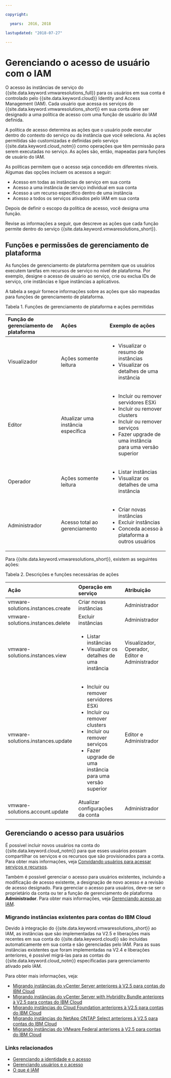 ```yaml
---

copyright:

  years:  2016, 2018

lastupdated: "2018-07-27"

---
```


# Gerenciando o acesso de usuário com o IAM

O acesso às instâncias de serviço do {{site.data.keyword.vmwaresolutions_full}} para os usuários em sua conta é controlado pelo {{site.data.keyword.cloud}} Identity and Access Management (IAM). Cada usuário que acessa os serviços do {{site.data.keyword.vmwaresolutions_short}} em sua conta deve ser designado a uma política de acesso com uma função de usuário do IAM definida.

A política de acesso determina as ações que o usuário pode executar dentro do contexto do serviço ou da instância que você seleciona. As ações permitidas são customizadas e definidas pelo serviço {{site.data.keyword.cloud_notm}} como operações que têm permissão para serem executadas no serviço. As ações são, então, mapeadas para funções de usuário do IAM.

As políticas permitem que o acesso seja concedido em diferentes níveis. Algumas das opções incluem os acessos a seguir:

* Acesso em todas as instâncias de serviço em sua conta
* Acesso a uma instância de serviço individual em sua conta
* Acesso a um recurso específico dentro de uma instância
* Acesso a todos os serviços ativados pelo IAM em sua conta

Depois de definir o escopo da política de acesso, você designa uma função.

Revise as informações a seguir, que descreve as ações que cada função permite dentro do serviço {{site.data.keyword.vmwaresolutions_short}}.

## Funções e permissões de gerenciamento de plataforma

As funções de gerenciamento de plataforma permitem que os usuários executem tarefas em recursos de serviço no nível de plataforma. Por exemplo, designe o acesso de usuário ao serviço, crie ou exclua IDs de serviço, crie instâncias e ligue instâncias a aplicativos.

A tabela a seguir fornece informações sobre as ações que são mapeadas para funções de gerenciamento de plataforma.

Tabela 1. Funções de gerenciamento de plataforma e ações permitidas

| Função de gerenciamento de plataforma | Ações | Exemplo de ações |
|:----------------- |:----------------- |:----------------- |
| Visualizador | Ações somente leitura | <ul><li>Visualizar o resumo de instâncias</li><li>Visualizar os detalhes de uma instância</li></ul>|
| Editor | Atualizar uma instância específica |<ul><li>Incluir ou remover servidores ESXi</li><li>Incluir ou remover clusters</li><li>Incluir ou remover serviços</li><li>Fazer upgrade de uma instância para uma versão superior</li></ul> |
| Operador | Ações somente leitura | <ul><li>Listar instâncias</li><li>Visualizar os detalhes de uma instância</li></ul> |
| Administrador | Acesso total ao gerenciamento |<ul><li>Criar novas instâncias</li><li>Excluir instâncias</li><li>Conceda acesso à plataforma a outros usuários</li></ul>|

Para  {{site.data.keyword.vmwaresolutions_short}}, existem as seguintes ações:

Tabela 2. Descrições e funções necessárias de ações

| Ação | Operação em serviço | Atribuição |
|:------ |:-------------------- |:---- |
| vmware-solutions.instances.create | Criar novas instâncias | Administrador |
| vmware-solutions.instances.delete | Excluir instâncias | Administrador |
| vmware-solutions.instances.view | <ul><li>Listar instâncias</li><li>Visualizar os detalhes de uma instância</li></ul> | Visualizador, Operador, Editor e Administrador |
| vmware-solutions.instances.update | <ul><li>Incluir ou remover servidores ESXi</li><li>Incluir ou remover clusters</li><li>Incluir ou remover serviços</li><li>Fazer upgrade de uma instância para uma versão superior</li></ul> | Editor e Administrador |
| vmware-solutions.account.update | Atualizar configurações da conta | Administrador |

## Gerenciando o acesso para usuários

É possível incluir novos usuários na conta do {{site.data.keyword.cloud_notm}} para que esses usuários possam compartilhar os serviços e os recursos que são provisionados para a conta. Para obter mais informações, veja [Convidando usuários para acessar serviços e recursos](../vmonic/iamuserinvite.html).

Também é possível gerenciar o acesso para usuários existentes, incluindo a modificação de acesso existente, a designação de novo acesso e a revisão de acesso designado. Para gerenciar o acesso para usuários, deve-se ser o proprietário da conta ou ter a função de gerenciamento de plataforma **Administrador**. Para obter mais informações, veja [Gerenciando acesso ao IAM](../../../iam/mngiam.html).

### Migrando instâncias existentes para contas do IBM Cloud

Devido à integração do {{site.data.keyword.vmwaresolutions_short}} ao IAM, as instâncias que são implementadas na V2.5 e liberações mais recentes em sua conta do {{site.data.keyword.cloud}} são incluídas automaticamente em sua conta e são gerenciadas pelo IAM. Para as suas instâncias existentes que foram implementadas na V2.4 e liberações anteriores, é possível migrá-las para as contas do {{site.data.keyword.cloud_notm}} especificadas para gerenciamento ativado pelo IAM.

Para obter mais informações, veja:
* [Migrando instâncias do vCenter Server anteriores à V2.5 para contas do IBM Cloud](../vcenter/vc_addinstancetousraccount.html)
* [Migrando instâncias do vCenter Server with Hybridity Bundle anteriores à V2.5 para contas do IBM Cloud](../vcenter/vc_hybrid_addinstancetousraccount.html)
* [Migrando instâncias do Cloud Foundation anteriores à V2.5 para contas do IBM Cloud](../sddc/sd_addinstancetousraccount.html)
* [Migrando instâncias do NetApp ONTAP Select anteriores à V2.5 para contas do IBM Cloud](../netapp/np_addinstancetousraccount.html)
* [Migrando instâncias do VMware Federal anteriores à V2.5 para contas do IBM Cloud](../vcenter/vc_fed_addinstancetousraccount.html)

### Links relacionados

* [ Gerenciando a identidade e o acesso ](../../../iam/quickstart.html)
* [ Gerenciando usuários e o acesso ](../../../iam/iamusermanage.html)
* [ O que é IAM ](../../../iam/index.html)
